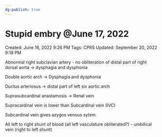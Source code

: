 ```yaml
---
dg-publish: true
---
```


# Stupid embry @June 17, 2022

Created: June 16, 2022 9:26 PM
Tags: CPRS
Updated: September 20, 2022 9:19 PM

Abnormal right subclavian artery - no obliteration of distal part of right dorsal aorta -> dysphagia and dysphonia

Double aortic arch -> Dysphagia and dysphonia

Ductus arteriosus -> distal part of left six aortic arch

Suprasubcardinal anastamosis → Renal vein

Supracardinal vein is lower than  Subcardinal vein (IVC)

Subcardinal vein gives azygos venous sytem

All left to right shunt of blood (all left vasculature obliterated?) - umbilical vein (right to left shunt)